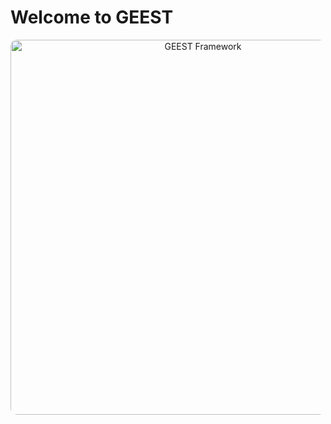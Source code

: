 
# Welcome to GEEST


<p align="center">
  <img src="https://github.com/worldbank/GEEST/blob/main/docs/images/new%20images/framework.png?raw=true" height=600 alt="GEEST Framework" style="border-radius:10px;">
</p>


